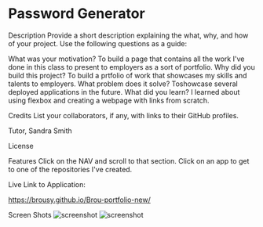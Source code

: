 # Password Generator 


Description
Provide a short description explaining the what, why, and how of your project. Use the following questions as a guide:

What was your motivation? To build a page that contains all the work I've done in this class to present to employers as a sort of portfolio. 
Why did you build this project? To build a prtfolio of work that showcases my skills and talents to employers. 
What problem does it solve?
Toshowcase several deployed applications in the future.
What did you learn?
I learned about using flexbox and creating a webpage with links from scratch. 

Credits
List your collaborators, if any, with links to their GitHub profiles.

Tutor, Sandra Smith



License 
<!-- The MIT License (MIT) -->

Features
Click on the NAV and scroll to that section.
Click on an app to get to one of the repositories I've created. 

Live Link to Application:
<!-- add url -->
https://brousy.github.io/Brou-portfolio-new/
<!-- add screenshots -->
Screen Shots
![screenshot](./assets/images/screen1.jpg)
![screenshot](./assets/images/screen2.jpg)

